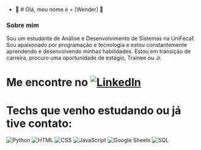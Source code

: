 - 👋  # Olá, meu nome é = [Wender] 👋

### Sobre mim
Sou um estudante de Análise e Desenvolvimento de Sistemas na UniFecaf. Sou apaixonado por programação e tecnologia e estou constantemente aprendendo e desenvolvendo minhas habilidades.
Estou em transição de carreira, procuro uma oportunidade de estágio, Trainee ou Jr.

# Me encontre no [![LinkedIn](https://img.shields.io/badge/LinkedIn-blue?style=<estilo>&logo=linkedin&link=<seu_perfil_no_LinkedIn>)](https://www.linkedin.com/in/wenderhenriquexavier)

# Techs que venho estudando ou já tive contato:

![Python](https://img.shields.io/badge/Python-3776AB?style=for-the-badge&logo=python&logoColor=white)
![HTML](https://img.shields.io/badge/HTML-E34F26?style=for-the-badge&logo=html5&logoColor=white)
![CSS](https://img.shields.io/badge/CSS-1572B6?style=for-the-badge&logo=css3&logoColor=white)
![JavaScript](https://img.shields.io/badge/JavaScript-F7DF1E?style=for-the-badge&logo=javascript&logoColor=black)
![Google Sheets](https://img.shields.io/badge/Google_Sheets-34A853?style=for-the-badge&logo=google-sheets&logoColor=white)
![SQL](https://img.shields.io/badge/SQL-4479A1?style=for-the-badge&logo=postgresql&logoColor=white)






<!---
WenderHXavier/WenderHXavier is a ✨ special ✨ repository because its `README.md` (this file) appears on your GitHub profile.
You can click the Preview link to take a look at your changes.
--->
